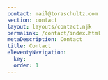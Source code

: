 ```yaml
---
contact: mail@toraschultz.com
section: contact
layout: layouts/contact.njk
permalink: /contact/index.html
metaDescription: Contact
title: Contact
eleventyNavigation:
  key:
  order: 1
---
```

